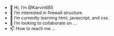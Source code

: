 - 👋 Hi, I’m @Karvin685
- 👀 I’m interested in firewall structure.
- 🌱 I’m currently learning html, javascript, and css.
- 💞️ I’m looking to collaborate on ...
- 📫 How to reach me ...

<!---
Karvin685/Karvin685 is a ✨ special ✨ repository because its `README.md` (this file) appears on your GitHub profile.
You can click the Preview link to take a look at your changes.
--->

